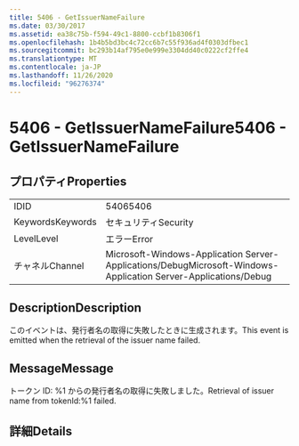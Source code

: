 ```yaml
---
title: 5406 - GetIssuerNameFailure
ms.date: 03/30/2017
ms.assetid: ea38c75b-f594-49c1-8800-ccbf1b8306f1
ms.openlocfilehash: 1b4b5bd3bc4c72cc6b7c55f936ad4f0303dfbec1
ms.sourcegitcommit: bc293b14af795e0e999e3304dd40c0222cf2ffe4
ms.translationtype: MT
ms.contentlocale: ja-JP
ms.lasthandoff: 11/26/2020
ms.locfileid: "96276374"
---
```

# <a name="5406---getissuernamefailure"></a><span data-ttu-id="20771-102">5406 - GetIssuerNameFailure</span><span class="sxs-lookup"><span data-stu-id="20771-102">5406 - GetIssuerNameFailure</span></span>

## <a name="properties"></a><span data-ttu-id="20771-103">プロパティ</span><span class="sxs-lookup"><span data-stu-id="20771-103">Properties</span></span>  
  
|||  
|-|-|  
|<span data-ttu-id="20771-104">ID</span><span class="sxs-lookup"><span data-stu-id="20771-104">ID</span></span>|<span data-ttu-id="20771-105">5406</span><span class="sxs-lookup"><span data-stu-id="20771-105">5406</span></span>|  
|<span data-ttu-id="20771-106">Keywords</span><span class="sxs-lookup"><span data-stu-id="20771-106">Keywords</span></span>|<span data-ttu-id="20771-107">セキュリティ</span><span class="sxs-lookup"><span data-stu-id="20771-107">Security</span></span>|  
|<span data-ttu-id="20771-108">Level</span><span class="sxs-lookup"><span data-stu-id="20771-108">Level</span></span>|<span data-ttu-id="20771-109">エラー</span><span class="sxs-lookup"><span data-stu-id="20771-109">Error</span></span>|  
|<span data-ttu-id="20771-110">チャネル</span><span class="sxs-lookup"><span data-stu-id="20771-110">Channel</span></span>|<span data-ttu-id="20771-111">Microsoft-Windows-Application Server-Applications/Debug</span><span class="sxs-lookup"><span data-stu-id="20771-111">Microsoft-Windows-Application Server-Applications/Debug</span></span>|  
  
## <a name="description"></a><span data-ttu-id="20771-112">Description</span><span class="sxs-lookup"><span data-stu-id="20771-112">Description</span></span>  

 <span data-ttu-id="20771-113">このイベントは、発行者名の取得に失敗したときに生成されます。</span><span class="sxs-lookup"><span data-stu-id="20771-113">This event is emitted when the retrieval of the issuer name failed.</span></span>  
  
## <a name="message"></a><span data-ttu-id="20771-114">Message</span><span class="sxs-lookup"><span data-stu-id="20771-114">Message</span></span>  

 <span data-ttu-id="20771-115">トークン ID: %1 からの発行者名の取得に失敗しました。</span><span class="sxs-lookup"><span data-stu-id="20771-115">Retrieval of issuer name from tokenId:%1 failed.</span></span>  
  
## <a name="details"></a><span data-ttu-id="20771-116">詳細</span><span class="sxs-lookup"><span data-stu-id="20771-116">Details</span></span>
